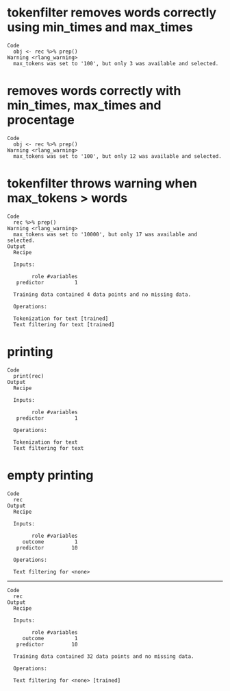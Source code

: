 # tokenfilter removes words correctly using min_times and max_times

    Code
      obj <- rec %>% prep()
    Warning <rlang_warning>
      max_tokens was set to '100', but only 3 was available and selected.

# removes words correctly with min_times, max_times and procentage

    Code
      obj <- rec %>% prep()
    Warning <rlang_warning>
      max_tokens was set to '100', but only 12 was available and selected.

# tokenfilter throws warning when max_tokens > words

    Code
      rec %>% prep()
    Warning <rlang_warning>
      max_tokens was set to '10000', but only 17 was available and selected.
    Output
      Recipe
      
      Inputs:
      
            role #variables
       predictor          1
      
      Training data contained 4 data points and no missing data.
      
      Operations:
      
      Tokenization for text [trained]
      Text filtering for text [trained]

# printing

    Code
      print(rec)
    Output
      Recipe
      
      Inputs:
      
            role #variables
       predictor          1
      
      Operations:
      
      Tokenization for text
      Text filtering for text

# empty printing

    Code
      rec
    Output
      Recipe
      
      Inputs:
      
            role #variables
         outcome          1
       predictor         10
      
      Operations:
      
      Text filtering for <none>

---

    Code
      rec
    Output
      Recipe
      
      Inputs:
      
            role #variables
         outcome          1
       predictor         10
      
      Training data contained 32 data points and no missing data.
      
      Operations:
      
      Text filtering for <none> [trained]

